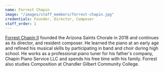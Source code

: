 ```yaml
---
name: Forrest Chapin
image: "/images/staff_members/forrest-chapin.jpg"
credentials: Founder, Director, Composer
staff_order: 1
---
```


[Forrest Chapin II](https://forrestthesecondpublishing.com) founded the Arizona
Saints Chorale in 2018 and continues as its director, and resident composer. He
learned the piano at an early age and refined his musical skills by
participating in band and choir during high school. He works as a professional
piano tuner for his father's company, Chapin Piano Service LLC and spends his
free time with his family. Forrest also studies Composition at Chandler Gilbert
Community College.